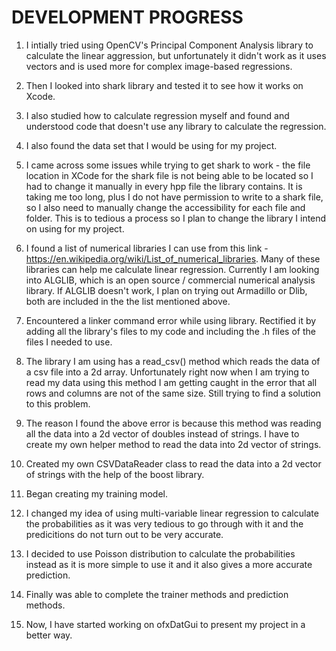 # **DEVELOPMENT PROGRESS**

1. I intially tried using OpenCV's Principal Component Analysis library to calculate the linear aggression, but unfortunately it didn't work as it uses vectors and is used more for complex image-based regressions.
2. Then I looked into shark library and tested it to see how it works on Xcode.
3. I also studied how to calculate regression myself and found and understood code that doesn't use any library to calculate the regression.
4. I also found the data set that I would be using for my project.

5. I came across some issues while trying to get shark to work - the file location in XCode for the shark file is not being able to be located so I had to change it manually in every hpp file the library contains. It is taking me too long, plus I do not have permission to write to a shark file, so I also need to manually change the accessibility for each file and folder. This is to tedious a process so I plan to change the library I intend on using for my project.
6. I found a list of numerical libraries I can use from this link - https://en.wikipedia.org/wiki/List_of_numerical_libraries. Many of these libraries can help me calculate linear regression. Currently I am looking into ALGLIB, which is an open source / commercial numerical analysis library. If ALGLIB doesn't work, I plan on trying out Armadillo or Dlib, both are included in the the list mentioned above.

7. Encountered a linker command error while using library. Rectified it by adding all the library's files to my code and including the .h files of the files I needed to use.
8. The library I am using has a read_csv() method which reads the data of a csv file into a 2d array. Unfortunately right now when I am trying to read my data using this method I am getting caught in the error that all rows and columns are not of the same size. Still trying to find a solution to this problem.
9. The reason I found the above error is because this method was reading all the data into a 2d vector of doubles instead of strings. I have to create my own helper method to read the data into 2d vector of strings.
10. Created my own CSVDataReader class to read the data into a 2d vector of strings with the help of the boost library.
11. Began creating my training model.
12. I changed my idea of using multi-variable linear regression to calculate the probabilities as it was very tedious to go through with it and the predicitions do not turn out to be very accurate.
13. I decided to use Poisson distribution to calculate the probabilities instead as it is more simple to use it and it also gives a more accurate prediction.

14. Finally was able to complete the trainer methods and prediction methods.
15. Now, I have started working on ofxDatGui to present my project in a better way.


